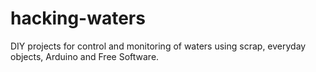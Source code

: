 hacking-waters
==============

DIY projects for control and monitoring of waters using scrap, everyday objects, Arduino and Free Software.
